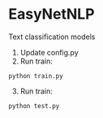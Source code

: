 # EasyNetNLP
Text classification models

1. Update config.py
2. Run train:
```
python train.py
```
3. Run train:
```
python test.py
```
